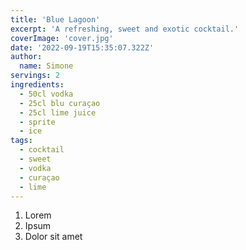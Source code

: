 ```yaml
---
title: 'Blue Lagoon'
excerpt: 'A refreshing, sweet and exotic cocktail.'
coverImage: 'cover.jpg'
date: '2022-09-19T15:35:07.322Z'
author:
  name: Simone
servings: 2
ingredients:
  - 50cl vodka
  - 25cl blu curaçao
  - 25cl lime juice
  - sprite
  - ice
tags:
  - cocktail
  - sweet
  - vodka
  - curaçao
  - lime
---
```


1. Lorem
1. Ipsum
1. Dolor sit amet
